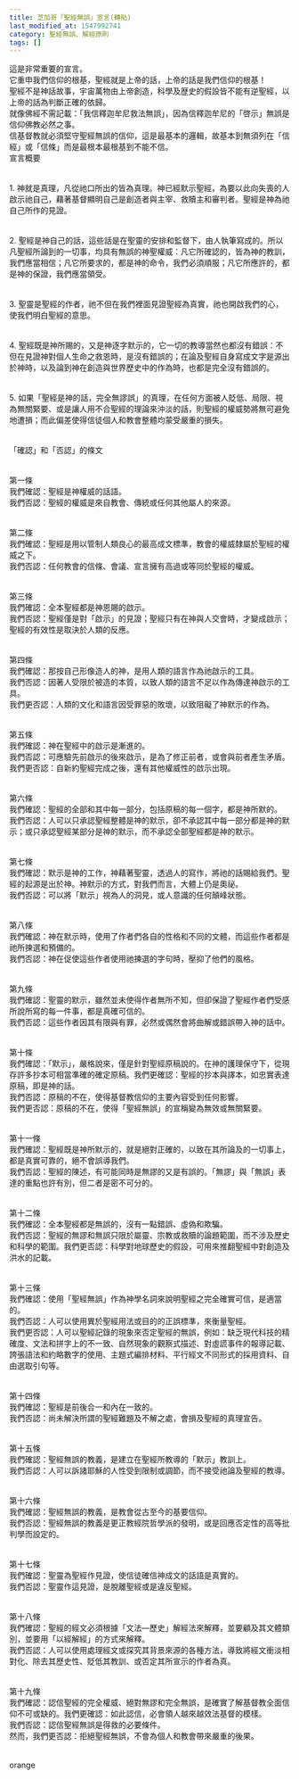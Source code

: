 ```yaml
---
title: 芝加哥「聖經無誤」宣言(轉貼)
last_modified_at: 1547992741
category: 聖經無誤、解經原則
tags: []
---
```


這是非常重要的宣言。<br>它重申我們信仰的根基，聖經就是上帝的話，上帝的話是我們信仰的根基！<br>聖經不是神話故事，宇宙萬物由上帝創造，科學及歴史的假設皆不能有逆聖經，以上帝的話為判斷正確的依歸。<br>就像佛經不需記載：「我信釋迦牟尼救法無誤」，因為信釋迦牟尼的「啓示」無誤是信仰佛教必然之事。<br>信基督教就必須堅守聖經無誤的信仰，這是最基本的邏輯，故基本到無須列在「信經」或「信條」而是最根本最根基到不能不信。<br><!--more-->宣言概要<br><br><br>1. 神就是真理，凡從祂口所出的皆為真理。神已經默示聖經，為要以此向失喪的人啟示祂自己，藉著基督顯明自己是創造者與主宰、救贖主和審判者。聖經是神為祂自己所作的見證。<br><br><br>2. 聖經是神自己的話，這些話是在聖靈的安排和監督下，由人執筆寫成的。所以凡聖經所論到的一切事，均具有無誤的神聖權威：凡它所確認的，皆為神的教訓，我們應當相信；凡它所要求的，都是神的命令，我們必須順服；凡它所應許的，都是神的保證，我們應當領受。<br><br><br>3. 聖靈是聖經的作者，祂不但在我們裡面見證聖經為真實，祂也開啟我們的心，使我們明白聖經的意思。<br><br><br>4. 聖經既是神所賜的，又是神逐字默示的，它一切的教導當然也都沒有錯誤：不但在見證神對個人生命之救恩時，是沒有錯誤的；在論及聖經自身寫成文字是源出於神時，以及論到神在創造與世界歷史中的作為時，也都是完全沒有錯誤的。<br> <br><br>5. 如果「聖經是神的話，完全無謬誤」的真理，在任何方面被人貶低、局限、視為無關緊要、或是讓人用不合聖經的理論來沖淡的話，則聖經的權威勢將無可避免地遭損；而此偏差使得信徒個人和教會整體均蒙受嚴重的損失。<br><br><br>「確認」和「否認」的條文<br> <br><br>第一條<br> 我們確認：聖經是神權威的話語。<br> 我們否認：聖經的權威是來自教會、傳統或任何其他屬人的來源。<br><br><br>第二條<br>我們確認：聖經是用以管制人類良心的最高成文標準，教會的權威隸屬於聖經的權威之下。<br>我們否認：任何教會的信條、會議、宣言擁有高過或等同於聖經的權威。<br><br><br>第三條<br>我們確認：全本聖經都是神恩賜的啟示。<br>我們否認：聖經僅是對「啟示」的見證；聖經只有在神與人交會時，才變成啟示；聖經的有效性是取決於人類的反應。<br><br><br>第四條<br>我們確認：那按自己形像造人的神，是用人類的語言作為祂啟示的工具。<br>我們否認：因著人受限於被造的本質，以致人類的語言不足以作為傳達神啟示的工具。<br>我們更否認：人類的文化和語言因受罪惡的敗壞，以致阻礙了神默示的作為。<br><br><br>第五條<br>我們確認：神在聖經中的啟示是漸進的。<br>我們否認：可應驗先前啟示的後來啟示，是為了修正前者，或會與前者產生矛盾。<br>我們更否認：自新約聖經完成之後，還有其他權威性的啟示出現。<br><br><br>第六條<br>我們確認：聖經的全部和其中每一部分，包括原稿的每一個字，都是神所默的。<br>我們否認：人可以只承認聖經整體是神的默示，卻不承認其中每一部分都是神的默示；或只承認聖經某部分是神的默示，而不承認全部聖經都是神的默示。<br><br><br>第七條<br>我們確認：默示是神的工作，神藉著聖靈，透過人的寫作，將祂的話賜給我們。聖經的起源是出於神。神默示的方式，對我們而言，大體上仍是奧祕。<br>我們否認：可以將「默示」視為人的洞見，或人意識的任何顛峰狀態。<br><br><br>第八條<br>我們確認：神在默示時，使用了作者們各自的性格和不同的文體，而這些作者都是祂所揀選和預備的。<br>我們否認：神在促使這些作者使用祂揀選的字句時，壓抑了他們的風格。<br><br><br>第九條<br>我們確認：聖靈的默示，雖然並未使得作者無所不知，但卻保證了聖經作者們受感所說所寫的每一件事，都是真確可信的。<br>我們否認：這些作者因其有限與有罪，必然或偶然會將曲解或錯誤帶入神的話中。<br><br><br>第十條<br>我們確認：「默示」，嚴格說來，僅是針對聖經原稿說的。在神的護理保守下，從現存許多抄本可相當準確的確定原稿。我們更確認：聖經的抄本與譯本，如忠實表達原稿，即是神的話。<br>我們否認：原稿的不在，使得基督教信仰的主要內容受到任何影響。<br>我們更否認：原稿的不在，使得「聖經無誤」的宣稱變為無效或無關緊要。<br><br><br>第十一條<br> 我們確認：聖經既是神所默示的，就是絕對正確的，以致在其所論及的一切事上，都是真實可靠的，絕不會誤導我們。<br>我們否認：聖經的陳述，有可能同時是無謬的又是有誤的。「無謬」與「無誤」表達的重點也許有別，但二者是密不可分的。<br><br><br>第十二條<br>我們確認：全本聖經都是無誤的，沒有一點錯誤、虛偽和欺騙。<br>我們否認：聖經的無謬和無誤只限於屬靈、宗教或救贖的論題範圍，而不涉及歷史和科學的範圍。我們更否認：科學對地球歷史的假設，可用來推翻聖經中對創造及洪水的記載。<br><br><br>第十三條<br>我們確認：使用「聖經無誤」作為神學名詞來說明聖經之完全確實可信，是適當的。<br>我們否認：人可以使用異於聖經用法或目的的正誤標準，來衡量聖經。<br>我們更否認：人可以聖經記錄的現象來否定聖經的無誤，例如：缺乏現代科技的精確度、文法和拼字上的不一致、自然現象的觀察式描述、對虛謊事件的報導記載、誇張語法和約略數字的使用、主題式編排材料、平行經文不同形式的採用資料、自由選取引句等。<br> <br><br>第十四條<br>我們確認：聖經是前後合一和內在一致的。<br>我們否認：尚未解決所謂的聖經難題及不解之處，會損及聖經的真理宣告。<br><br><br>第十五條<br>我們確認：聖經無誤的教義，是建立在聖經所教導的「默示」教訓上。<br>我們否認：人可以訴諸耶穌的人性受到限制或調節，而不接受祂論及聖經的教導。<br><br><br>第十六條<br>我們確認：聖經無誤的教義，是教會從古至今的基要信仰。<br>我們否認：聖經無誤的教義是更正教經院哲學派的發明，或是回應否定性的高等批判學而設定的。<br><br><br>第十七條<br>我們確認：聖靈為聖經作見證，使信徒確信神成文的話語是真實的。<br>我們否認：聖靈作這見證，是脫離聖經或是違反聖經。<br><br><br>第十八條<br> 我們確認：聖經的經文必須根據「文法—歷史」解經法來解釋，並要顧及其文體類別，並要用「以經解經」的方式來解釋。<br>我們否認：人可以使用處理經文或探究其背景來源的各種方法，導致將經文衝淡相對化、除去其歷史性、貶低其教訓、或否定其所宣示的作者為真。<br><br><br>第十九條<br>我們確認：認信聖經的完全權威、絕對無謬和完全無誤，是確實了解基督教全面信仰不可或缺的。我們更確認：如此認信，必會領人越來越效法基督的模樣。<br>我們否認：認信聖經無誤是得救的必要條件。<br>然而，我們更否認：拒絕聖經無誤，不會為個人和教會帶來嚴重的後果。<br><br><br>orange
